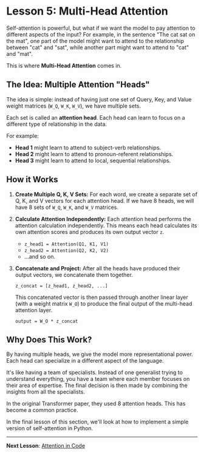 # Lesson 5: Multi-Head Attention

Self-attention is powerful, but what if we want the model to pay attention to different aspects of the input? For example, in the sentence "The cat sat on the mat", one part of the model might want to attend to the relationship between "cat" and "sat", while another part might want to attend to "cat" and "mat".

This is where **Multi-Head Attention** comes in.

## The Idea: Multiple Attention "Heads"

The idea is simple: instead of having just one set of Query, Key, and Value weight matrices (`W_Q`, `W_K`, `W_V`), we have multiple sets.

Each set is called an **attention head**. Each head can learn to focus on a different type of relationship in the data.

For example:

-   **Head 1** might learn to attend to subject-verb relationships.
-   **Head 2** might learn to attend to pronoun-referent relationships.
-   **Head 3** might learn to attend to local, sequential relationships.

## How it Works

1.  **Create Multiple Q, K, V Sets:** For each word, we create a separate set of Q, K, and V vectors for each attention head. If we have 8 heads, we will have 8 sets of `W_Q`, `W_K`, and `W_V` matrices.

2.  **Calculate Attention Independently:** Each attention head performs the attention calculation independently. This means each head calculates its own attention scores and produces its own output vector `z`.

    - `z_head1 = Attention(Q1, K1, V1)`
    - `z_head2 = Attention(Q2, K2, V2)`
    - ...and so on.

3.  **Concatenate and Project:** After all the heads have produced their output vectors, we concatenate them together.

    `z_concat = [z_head1, z_head2, ...]`

    This concatenated vector is then passed through another linear layer (with a weight matrix `W_O`) to produce the final output of the multi-head attention layer.

    `output = W_O * z_concat`

## Why Does This Work?

By having multiple heads, we give the model more representational power. Each head can specialize in a different aspect of the language.

It's like having a team of specialists. Instead of one generalist trying to understand everything, you have a team where each member focuses on their area of expertise. The final decision is then made by combining the insights from all the specialists.

In the original Transformer paper, they used 8 attention heads. This has become a common practice.

In the final lesson of this section, we'll look at how to implement a simple version of self-attention in Python.

---

**Next Lesson**: [Attention in Code](06_attention_in_code.md)
